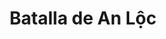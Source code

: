 ﻿---
title: "Batalla de An Lộc"
permalink: periodes_998.html
layout: periode
dataInici: 1972-04-13
dataFi: 1972-07-20
sidebar: periodes
pares:
  - 403:
    title: "Intervención Estadounidense"
    dataInici: "(1964-08-02)"
    dataFi: "(1973-03-29)"

fills:
jocsPrincipals:
  - title: "Thiet Giap, the struggle for An Loc (2008)"
    bggId: 39745
    dataInici: 
    dataFi: 

jocsEscenaris:
jocsEpoca:
jocsEpocaEscenaris:
---
